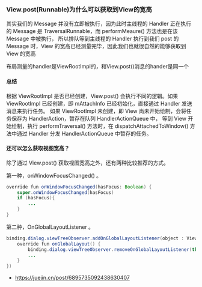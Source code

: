 ### View.post(Runnable)为什么可以获取到View的宽高


其实我们的 Message 并没有立即被执行，因为此时主线程的 Handler 正在执行的 Message 是 TraversalRunnable，而 performMeaure() 方法也是在该 Message 中被执行，
所以排队等到主线程的 Handler 执行到我们 post 的 Message 时，View 的宽高已经测量完毕，因此我们也就很自然的能够获取到 View 的宽高     

布局测量的handler是ViewRootImpl的，和View.post()消息的hander是同一个

#### 总结

根据 ViewRootImpl 是否已经创建，View.post() 会执行不同的逻辑。如果 ViewRootImpl 已经创建，即 mAttachInfo 已经初始化，直接通过 Handler 发送消息来执行任务。
如果 ViewRootImpl 未创建，即 View 尚未开始绘制，会将任务保存为 HandlerAction，暂存在队列 HandlerActionQueue 中，
等到 View 开始绘制，执行 performTraversal() 方法时，在 dispatchAttachedToWindow() 方法中通过 Handler 分发 HandlerActionQueue 中暂存的任务。

#### 还可以怎么获取视图宽高？

除了通过 View.post() 获取视图宽高之外，还有两种比较推荐的方式。

第一种，onWindowFocusChanged() 。

~~~java
override fun onWindowFocusChanged(hasFocus: Boolean) {  
    super.onWindowFocusChanged(hasFocus)
    if (hasFocus){
        ...
    }
}
~~~

第二种，OnGlobalLayoutListener 。

~~~java
binding.dialog.viewTreeObserver.addOnGlobalLayoutListener(object : ViewTreeObserver.OnGlobalLayoutListener{
    override fun onGlobalLayout() {
        binding.dialog.viewTreeObserver.removeOnGlobalLayoutListener(this)
        ...
    }
})
~~~


- https://juejin.cn/post/6895735092438630407


